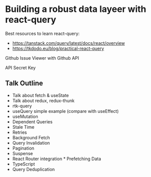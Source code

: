 # Building a robust data layeer with react-query

Best resources to learn react-query:

- https://tanstack.com/query/latest/docs/react/overview
- https://tkdodo.eu/blog/practical-react-query

Github Issue Viewer with Github API

API Secret Key

## Talk Outline

- Talk about fetch & useState
- Talk about redux, redux-thunk
- rtk-query
- useQuery simple example (compare with useEffect)
- useMutation
- Dependent Queries
- Stale Time
- Retries
- Background Fetch
- Query Invalidation
- Pagination
- Suspense
- React Router integration * Prefetching Data
- TypeScript
- Query Deduplication
